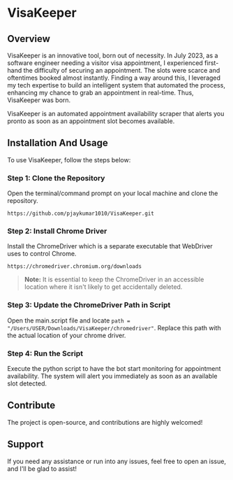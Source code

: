 # VisaKeeper

## Overview
VisaKeeper is an innovative tool, born out of necessity. In July 2023, as a software engineer needing a visitor visa appointment, I experienced first-hand the difficulty of securing an appointment. The slots were scarce and oftentimes booked almost instantly. Finding a way around this, I leveraged my tech expertise to build an intelligent system that automated the process, enhancing my chance to grab an appointment in real-time. Thus, VisaKeeper was born.

VisaKeeper is an automated appointment availability scraper that alerts you pronto as soon as an appointment slot becomes available.

## Installation And Usage

To use VisaKeeper, follow the steps below:

### Step 1: Clone the Repository
Open the terminal/command prompt on your local machine and clone the repository.

```
https://github.com/pjaykumar1010/VisaKeeper.git
```

### Step 2: Install Chrome Driver
Install the ChromeDriver which is a separate executable that WebDriver uses to control Chrome.

```
https://chromedriver.chromium.org/downloads
```

> **Note:** It is essential to keep the ChromeDriver in an accessible location where it isn't likely to get accidentally deleted.

### Step 3: Update the ChromeDriver Path in Script
Open the main.script file and locate `path = "/Users/USER/Downloads/VisaKeeper/chromedriver"`. 
Replace this path with the actual location of your chrome driver.

### Step 4: Run the Script
Execute the python script to have the bot start monitoring for appointment availability. The system will alert you immediately as soon as an available slot detected.

## Contribute

The project is open-source, and contributions are highly welcomed!

## Support

If you need any assistance or run into any issues, feel free to open an issue, and I'll be glad to assist!
